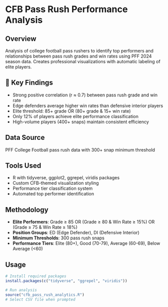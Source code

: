 # CFB Pass Rush Performance Analysis

## Overview

Analysis of college football pass rushers to identify top performers and relationships between pass rush grades and win rates using PFF 2024 season data. Creates professional visualizations with automatic labeling of elite players.

## 🔗 Key Findings

- Strong positive correlation (r ≈ 0.7) between pass rush grade and win rate
- Edge defenders average higher win rates than defensive interior players
- Elite threshold: 85+ grade OR (80+ grade & 15+ win rate)
- Only 12% of players achieve elite performance classification
- High-volume players (400+ snaps) maintain consistent efficiency

## Data Source

PFF College Football pass rush data with 300+ snap minimum threshold

## Tools Used

- R with tidyverse, ggplot2, ggrepel, viridis packages
- Custom CFB-themed visualization styling
- Performance tier classification system
- Automated top performer identification

## Methodology

- **Elite Performers**: Grade ≥ 85 OR (Grade ≥ 80 & Win Rate ≥ 15%) OR (Grade ≥ 75 & Win Rate ≥ 18%)
- **Position Groups**: ED (Edge Defender), DI (Defensive Interior)
- **Minimum Thresholds**: 300 pass rush snaps
- **Performance Tiers**: Elite (80+), Good (70-79), Average (60-69), Below Average (<60)

## Usage

```r
# Install required packages
install.packages(c("tidyverse", "ggrepel", "viridis"))

# Run analysis
source("cfb_pass_rush_analytics.R")
# Select CSV file when prompted
